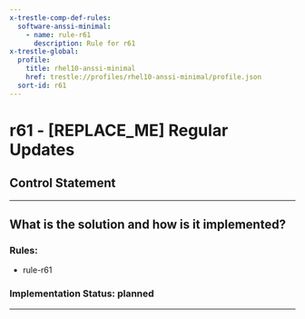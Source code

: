 ```yaml
---
x-trestle-comp-def-rules:
  software-anssi-minimal:
    - name: rule-r61
      description: Rule for r61
x-trestle-global:
  profile:
    title: rhel10-anssi-minimal
    href: trestle://profiles/rhel10-anssi-minimal/profile.json
  sort-id: r61
---
```


# r61 - \[REPLACE_ME\] Regular Updates

## Control Statement

______________________________________________________________________

## What is the solution and how is it implemented?

<!-- For implementation status enter one of: implemented, partial, planned, alternative, not-applicable -->

<!-- Note that the list of rules under ### Rules: is read-only and changes will not be captured after assembly to JSON -->

<!-- Add control implementation description here for control: r61 -->

### Rules:

  - rule-r61

### Implementation Status: planned

______________________________________________________________________
